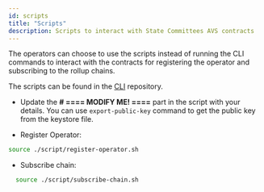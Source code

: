 ```yaml
---
id: scripts
title: "Scripts"
description: Scripts to interact with State Committees AVS contracts
---
```


The operators can choose to use the scripts instead of running the CLI commands to interact with the contracts for registering the operator and subscribing to the rollup chains.

The scripts can be found in the [CLI](https://github.com/Lagrange-Labs/lsc-client-cli/tree/develop/script) repository.

- Update the **# ==== MODIFY ME! ====** part in the script with your details. You can use `export-public-key` command to get the public key from the keystore file.

- Register Operator:

```bash
source ./script/register-operator.sh
```

- Subscribe chain:

```bash
  source ./script/subscribe-chain.sh
```
